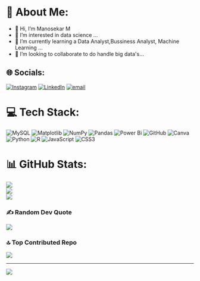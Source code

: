 # 💫 About Me:
- 👋 Hi, I’m Manosekar M
- 👀 I’m interested in data science ...
- 🌱 I’m currently learning a Data Analyst,Bussiness Analyst, Machine Learning ...
- 💞️ I’m looking to collaborate to do handle big data's...

## 🌐 Socials:
[![Instagram](https://img.shields.io/badge/Instagram-%23E4405F.svg?logo=Instagram&logoColor=white)](https://instagram.com/https://www.instagram.com/manosekar_m/) [![LinkedIn](https://img.shields.io/badge/LinkedIn-%230077B5.svg?logo=linkedin&logoColor=white)](https://linkedin.com/in/https://www.linkedin.com/in/manosekar-m/) [![email](https://img.shields.io/badge/Email-D14836?logo=gmail&logoColor=white)](mailto:manosekarm1221@gmail.com) 

# 💻 Tech Stack:
![MySQL](https://img.shields.io/badge/mysql-4479A1.svg?style=for-the-badge&logo=mysql&logoColor=white) ![Matplotlib](https://img.shields.io/badge/Matplotlib-%23ffffff.svg?style=for-the-badge&logo=Matplotlib&logoColor=black) ![NumPy](https://img.shields.io/badge/numpy-%23013243.svg?style=for-the-badge&logo=numpy&logoColor=white) ![Pandas](https://img.shields.io/badge/pandas-%23150458.svg?style=for-the-badge&logo=pandas&logoColor=white) ![Power Bi](https://img.shields.io/badge/power_bi-F2C811?style=for-the-badge&logo=powerbi&logoColor=black) ![GitHub](https://img.shields.io/badge/github-%23121011.svg?style=for-the-badge&logo=github&logoColor=white) ![Canva](https://img.shields.io/badge/Canva-%2300C4CC.svg?style=for-the-badge&logo=Canva&logoColor=white) ![Python](https://img.shields.io/badge/python-3670A0?style=for-the-badge&logo=python&logoColor=ffdd54) ![R](https://img.shields.io/badge/r-%23276DC3.svg?style=for-the-badge&logo=r&logoColor=white) ![JavaScript](https://img.shields.io/badge/javascript-%23323330.svg?style=for-the-badge&logo=javascript&logoColor=%23F7DF1E) ![CSS3](https://img.shields.io/badge/css3-%231572B6.svg?style=for-the-badge&logo=css3&logoColor=white)
# 📊 GitHub Stats:
![](https://github-readme-stats.vercel.app/api?username=manosekar-m&theme=dark&hide_border=false&include_all_commits=false&count_private=false)<br/>
![](https://nirzak-streak-stats.vercel.app/?user=manosekar-m&theme=dark&hide_border=false)<br/>
![](https://github-readme-stats.vercel.app/api/top-langs/?username=manosekar-m&theme=dark&hide_border=false&include_all_commits=false&count_private=false&layout=compact)

### ✍️ Random Dev Quote
![](https://quotes-github-readme.vercel.app/api?type=horizontal&theme=radical)

### 🔝 Top Contributed Repo
![](https://github-contributor-stats.vercel.app/api?username=manosekar-m&limit=5&theme=dark&combine_all_yearly_contributions=true)

---
[![](https://visitcount.itsvg.in/api?id=manosekar-m&icon=0&color=0)](https://visitcount.itsvg.in)

<!-- Proudly created with GPRM ( https://gprm.itsvg.in ) -->
